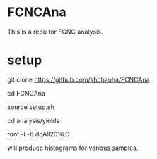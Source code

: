 # FCNCAna

This is a repo for FCNC analysis. 

# setup 

git clone https://github.com/shchauha/FCNCAna

cd FCNCAna

source setup.sh

cd analysis/yields

root -l -b doAll2016.C 

will produce histograms for various samples.

